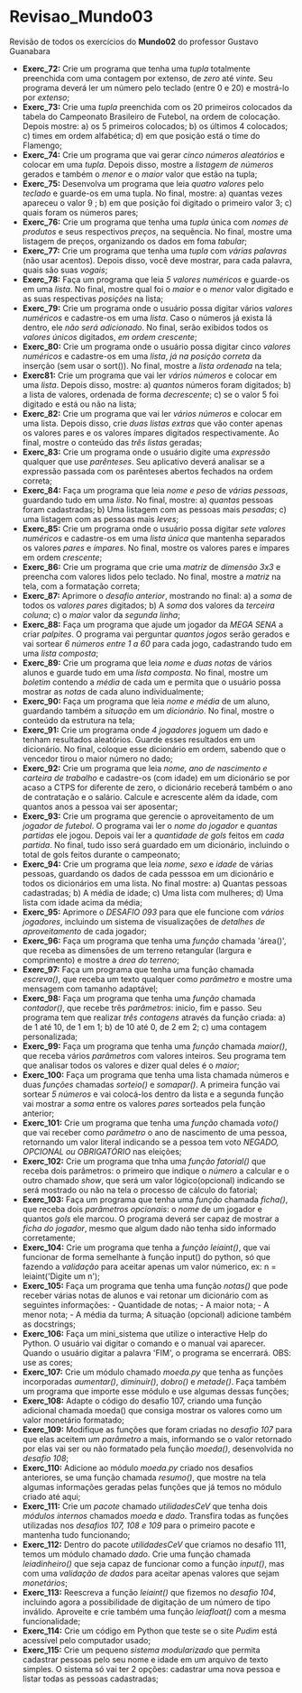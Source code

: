 # Revisao_Mundo03
 Revisão de todos os exercícios do **Mundo02** do professor Gustavo Guanabara
+ __Exerc_72:__ Crie um programa que tenha uma _tupla_ totalmente preenchida com uma contagem por extenso, de _zero_ até _vinte_. Seu programa deverá ler um número pelo teclado (entre 0 e 20) e mostrá-lo por _extenso_;
+ __Exerc_73:__ Crie uma _tupla_ preenchida com os 20 primeiros colocados da tabela do Campeonato Brasileiro de Futebol, na ordem de colocação. Depois mostre: a) os 5 primeiros colocados; b) os últimos 4 colocados; c) times em ordem alfabética; d) em que posição está o time do Flamengo;
+ __Exerc_74:__ Crie um programa que vai gerar _cinco números aleatórios_ e colocar em uma _tupla_. Depois disso, mostre a _listagem de números_ gerados e também o _menor_ e o _maior_ valor que estão na tupla;
+ __Exerc_75:__ Desenvolva um programa que leia _quatro valores_ pelo _teclado_ e guarde-os em uma tupla. No final, mostre: a) quantas vezes apareceu o valor 9 ; b) em que posição foi digitado o primeiro valor 3; c) quais foram os números pares;
+ __Exerc_76:__ Crie um programa que tenha uma _tupla_ única com _nomes de produtos_ e seus respectivos _preços_, na sequência. No final, mostre uma listagem de preços, organizando os dados em foma _tabular_;
+ __Exerc_77:__ Crie um programa que tenha uma _tupla_ com _várias palavras_ (não usar acentos). Depois disso, você deve mostrar, para cada palavra, quais são suas _vogais_;
+ __Exerc_78:__ Faça um programa que leia _5 valores numéricos_ e guarde-os em uma _lista_. No final, mostre qual foi o _maior_ e o _menor_ valor digitado e as suas respectivas _posições_ na lista;
+ __Exerc_79:__ Crie um programa onde o usuário possa digitar vários _valores numéricos_ e cadastre-os em uma _lista_. Caso o números já exista lá dentro, ele _não será adicionado_. No final, serão exibidos todos os _valores únicos_ digitados, _em ordem crescente_;
+ __Exerc_80:__ Crie um programa onde o usuário possa digitar cinco _valores numéricos_ e cadastre-os em uma _lista_, _já na posição correta_ da inserção (sem usar o sort()). No final, mostre a _lista ordenada_ na tela;
+ __Exerc81:__ Crie um programa que vai ler _vários números_ e colocar em uma _lista_. Depois disso, mostre: a) _quantos_ números foram digitados; b) a lista de valores, ordenada de forma _decrescente_; c) se o valor 5 foi digitado e está ou não na lista;
+ __Exerc_82:__ Crie um programa que vai ler _vários números_ e colocar em uma lista. Depois disso, crie _duas listas extras_ que vão conter apenas os valores pares e os valores ímpares digitados respectivamente. Ao final, mostre o conteúdo das _três listas_ geradas;
+ __Exerc_83:__ Crie um programa onde o usuário digite uma _expressão_ qualquer que use _parênteses_. Seu aplicativo deverá analisar se a expressão passada com os parênteses abertos fechados na ordem correta;
+ __Exerc_84:__ Faça um programa que leia _nome e peso_ de _várias pessoas_, guardando tudo em uma _lista_. No final, mostre: a) _quantas_ pessoas foram cadastradas; b) Uma listagem com as pessoas mais _pesadas_; c) uma listagem com as pessoas mais _leves_;
+ __Exerc_85:__ Crie um programa onde o usuário possa digitar _sete valores numéricos_ e cadastre-os em uma _lista única_ que mantenha separados os valores _pares_ e _ímpares_. No final, mostre os valores pares e ímpares em ordem _crescente_;
+ __Exerc_86:__ Crie um programa que crie uma _matriz_ de _dimensão 3x3_ e preencha com valores lidos pelo teclado. No final, mostre a _matriz_ na tela, com a formatação correta;
+ __Exerc_87:__ Aprimore o _desafio anterior_, mostrando no final: a) a _soma_ de todos os _valores pares_ digitados; b) A _soma_ dos valores da _terceira coluna_; c) o _maior_ valor da _segunda linha_;
+ __Exerc_88:__ Faça um programa que ajude um jogador da _MEGA SENA_ a criar _palpites_. O programa vai perguntar _quantos jogos_ serão gerados e vai sortear _6 números entre 1 a 60_ para cada jogo, cadastrando tudo em uma _lista composta_;
+ __Exerc_89:__ Crie um programa que leia _nome_ e _duas notas_ de vários alunos e guarde tudo em uma _lista composta_. No final, mostre um _boletim_ contendo a _média_ de cada um e permita que o usuário possa mostrar as _notas_ de cada aluno individualmente;
+ __Exerc_90:__ Faça um programa que leia _nome e média_ de um aluno, guardando também a _situação_ em um _dicionário_. No final, mostre o conteúdo da estrutura na tela;
+ __Exerc_91:__ Crie um programa onde _4 jogadores_ joguem um dado e tenham resultados aleatórios. Guarde esses resultados em um dicionário. No final, coloque esse dicionário em ordem, sabendo que o vencedor tirou o maior número no dado;
+ __Exerc_92:__ Crie um programa que leia _nome, ano de nascimento e carteira de trabalho_ e cadastre-os (com idade) em um dicionário se por acaso a CTPS for diferente de zero, o dicionário receberá também o ano de contratação e o salário. Calcule e acrescente além da idade, com quantos anos a pessoa vai ser aposentar;
+ __Exerc_93:__ Crie um programa que gerencie o aproveitamento de um _jogador de futebol_. O programa vai ler o _nome do jogador_ e _quantas partidas_ ele jogou. Depois vai ler a _quantidade de gols_ feitos em _cada partida_. No final, tudo isso será guardado em um dicionário, incluindo o total de gols feitos durante o campeonato;
+ __Exerc_94:__ Crie um programa que leia _nome_, _sexo_ e _idade_ de várias pessoas, guardando os dados de cada pesssoa em um dicionário e todos os dicionários em uma lista. No final mostre: a) Quantas pessoas cadastradas; b) A média de idade; c) Uma lista com mulheres; d) Uma lista com idade acima da média;
+ __Exerc_95:__ Aprimore o _DESAFIO 093_ para que ele funcione com _vários jogadores_, incluindo um sistema de visualizações de _detalhes de aproveitamento_ de cada jogador;
+ __Exerc_96:__ Faça um programa que tenha uma _função_ chamada 'área()', que receba as dimensões de um terreno retangular (largura e comprimento) e mostre a _área do terreno_;
+ __Exerc_97:__ Faça um programa que tenha uma função chamada _escreva()_, que receba um texto qualquer como _parâmetro_ e mostre uma mensagem com tamanho adaptável;
+ __Exerc_98:__ Faça um programa que tenha uma _função_ chamada _contador()_, que recebe três _parâmetros_: inicio, fim e passo. Seu programa tem que realizar _três contagens_ através da função criada: a) de 1 até 10, de 1 em 1; b) de 10 até 0, de 2 em 2; c) uma contagem personalizada;
+ __Exerc_99:__ Faça um programa que tenha uma _função_ chamada _maior()_, que receba vários _parâmetros_ com valores inteiros. Seu programa tem que analisar todos os valores e dizer qual deles é o _maior_;
+ __Exerc_100:__ Faça um programa que tenha uma lista chamada números e duas _funções_ chamadas _sorteio()_ e _somapar()_. A primeira função vai sortear _5 números_ e vai colocá-los dentro da lista e a segunda função vai mostrar a _soma_ entre os valores _pares_ sorteados pela função anterior;
+ __Exerc_101:__ Crie um programa que tenha uma _função_ chamada _voto()_ que vai receber como _parâmetro_ o ano de nascimento de uma pessoa, retornando um valor literal indicando se a pessoa tem voto _NEGADO, OPCIONAL ou OBRIGATÓRIO_ nas eleições;
+ __Exerc_102:__ Crie um programa que tnha uma _função fatorial()_ que receba dois parâmetros: o primeiro que indique o _número_ a calcular e o outro chamado _show_, que será um valor lógico(opcional) indicando se será mostrado ou não na tela o processo de cálculo do fatorial;
+ __Exerc_103:__ Faça um programa que tenha uma _função_ chamada _ficha()_, que receba dois _parâmetros opcionais_: o _nome_ de um jogador e quantos _gols_ ele marcou. O programa deverá ser capaz de mostrar a _ficha do jogador_, mesmo que algum dado não tenha sido informado corretamente;
+ __Exerc_104:__ Crie um programa que tenha a _função leiaint()_, que vai funcionar de forma semelhante à função input() do python, só que fazendo a _validação_ para aceitar apenas um valor númerico, ex: n = leiaint('Digite um n');
+ __Exerc_105:__ Faça um programa que tenha uma função _notas()_ que pode receber várias notas de alunos e vai retonar um dicionário com as seguintes informações: - Quantidade de notas; - A maior nota; - A menor nota; - A média da turma; A situação (opcional) adicione também as docstrings;
+ __Exerc_106:__ Faça um mini_sistema que utilize o interactive Help do Python. O usuário vai digitar o comando e o manual vai aparecer. Quando o usuário digitar a palavra 'FIM', o programa se encerrará. OBS: use as cores;
+ __Exerc_107:__ Crie um módulo chamado _moeda.py_ que tenha as funções incorporadas _aumentar()_, _diminuir()_, _dobro()_ e _metade()_. Faça também um programa que importe esse módulo e use algumas dessas funções;
+ __Exerc_108:__ Adapte o código do desafio 107, criando uma função adicional chamada moeda() que consiga mostrar os valores como um valor monetário formatado;
+ __Exerc_109:__ Modifique as funções que foram criadas no _desafio 107_ para que elas aceitem _um parâmetro_ a mais, informando se o valor retornado por elas vai ser ou não formatado pela função _moeda()_, desenvolvida no _desafio 108_;
+ __Exerc_110:__ Adicione ao módulo _moeda.py_ criado nos desafios anteriores, se uma função chamada _resumo()_, que mostre na tela algumas informações geradas pelas funções que já temos no módulo criado até aqui;
+ __Exerc_111:__ Crie um _pacote_ chamado _utilidadesCeV_ que tenha dois _módulos internos_ chamados _moeda_ e _dado_. Transfira todas as funções utilizadas nos _desafios 107, 108 e 109_ para o primeiro pacote e mantenha tudo funcionando;
+ __Exerc_112:__ Dentro do pacote _utilidadesCeV_ que criamos no desafio 111, temos um módulo chamado _dado_. Crie uma função chamada _leiadinheiro()_ que seja capaz de funcionar como a função _input()_, mas com uma _validação de dados_ para aceitar apenas valores que sejam _monetários_;
+ __Exerc_113:__ Reescreva a função _leiaint()_ que fizemos no _desafio 104_, incluindo agora a possibilidade de digitação de um número de tipo inválido. Aproveite e crie também uma função _leiafloat()_ com a mesma funcionalidade;
+ __Exerc_114:__ Crie um código em Python que teste se o site _Pudim_ está acessível pelo computador usado;
+ __Exerc_115:__ Crie um pequeno _sistema modularizado_ que permita cadastrar pessoas pelo seu nome e idade em um arquivo de texto simples. O sistema só vai ter 2 opções: cadastrar uma nova pessoa e listar todas as pessoas cadastradas;



 
